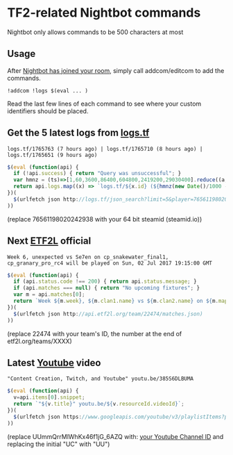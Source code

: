 # TF2-related Nightbot commands

Nightbot only allows commands to be 500 characters at most

## Usage

After [Nightbot has joined your room](https://beta.nightbot.tv/), simply call addcom/editcom to add the commands.

```
!addcom !logs $(eval ... )
```

Read the last few lines of each command to see where your custom identifiers should be placed.


## Get the 5 latest logs from [logs.tf](http://logs.tf/about#json)
`logs.tf/1765763 (7 hours ago) | logs.tf/1765710 (8 hours ago) | logs.tf/1765651 (9 hours ago)`
```javascript
$(eval (function(api) {
  if (!api.success) { return "Query was unsuccessful"; }
  var hmnz = (ts)=>[1,60,3600,86400,604800,2419200,29030400].reduce((a,x,i)=>ts<x?a:`${ts/x|0} ${["second","minute","hour","day","week","month","year"][i]}${(ts/x|0)>1?"s":""}`,"less than a second");
  return api.logs.map((x) => `logs.tf/${x.id} (${hmnz(new Date()/1000 - x.date)} ago)`).join(" | ");
})(
  $(urlfetch json http://logs.tf/json_search?limit=5&player=76561198020242938)
))
```
(replace 76561198020242938 with your 64 bit steamid (steamid.io))


## Next [ETF2L](http://api.etf2l.org/#Team) official
`Week 6, unexpected vs Se7en on cp_snakewater_final1, cp_granary_pro_rc4 will be played on Sun, 02 Jul 2017 19:15:00 GMT`
```javascript
$(eval (function(api) {
  if (api.status.code !== 200) { return api.status.message; }
  if (api.matches === null) { return "No upcoming fixtures"; }
  var m = api.matches[0];
  return `Week ${m.week}, ${m.clan1.name} vs ${m.clan2.name} on ${m.maps.join(', ')} will be played on ${new Date(m.time * 1000).toGMTString()}`;
})(
  $(urlfetch json http://api.etf2l.org/team/22474/matches.json)
))
```
(replace 22474 with your team's ID, the number at the end of etf2l.org/teams/XXXX)


## Latest [Youtube](https://developers.google.com/youtube/v3/docs/playlistId) video
`"Content Creation, Twitch, and Youtube" youtu.be/385S6DLBUMA`
```javascript
$(eval (function(api) {
  v=api.items[0].snippet;
  return `"${v.title}" youtu.be/${v.resourceId.videoId}`;
})(
  $(urlfetch json https://www.googleapis.com/youtube/v3/playlistItems?part=snippet&maxResults=1&key=AIzaSyDp4vrYM5WwEK7TNYSnZbBh-T5GTGhLF0U&playlistId=UUmmQrrMlWhKx46f1jG_6AZQ)
))
```
(replace UUmmQrrMlWhKx46f1jG_6AZQ with: [your Youtube Channel ID](https://www.youtube.com/account_advanced) and replacing the initial "UC" with "UU")
